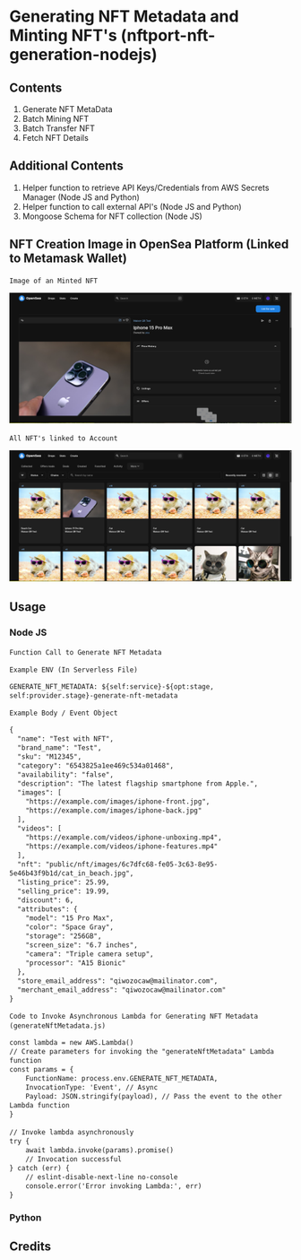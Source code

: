 # Generating NFT Metadata and Minting NFT's (nftport-nft-generation-nodejs)

## Contents ##
1. Generate NFT MetaData
2. Batch Mining NFT
3. Batch Transfer NFT
4. Fetch NFT Details

## Additional Contents ##
1. Helper function to retrieve API Keys/Credentials from AWS Secrets Manager (Node JS and Python)
2. Helper function to call external API's (Node JS and Python)
3. Mongoose Schema for NFT collection (Node JS)

## NFT Creation Image in OpenSea Platform (Linked to Metamask Wallet) ##
`Image of an Minted NFT`

![NFT Image of Iphone 15](/images/NFT-image.png)

`All NFT's linked to Account`

![All NFT's registered in account](/images/All-Nft-Images.png)
## Usage ##
### Node JS ###
`Function Call to Generate NFT Metadata`

`Example ENV (In Serverless File)`
```
GENERATE_NFT_METADATA: ${self:service}-${opt:stage, self:provider.stage}-generate-nft-metadata
```

`Example Body / Event Object`
```
{
  "name": "Test with NFT",
  "brand_name": "Test",
  "sku": "M12345",
  "category": "6543825a1ee469c534a01468",
  "availability": "false",
  "description": "The latest flagship smartphone from Apple.",
  "images": [
    "https://example.com/images/iphone-front.jpg",
    "https://example.com/images/iphone-back.jpg"
  ],
  "videos": [
    "https://example.com/videos/iphone-unboxing.mp4",
    "https://example.com/videos/iphone-features.mp4"
  ],
  "nft": "public/nft/images/6c7dfc68-fe05-3c63-8e95-5e46b43f9b1d/cat_in_beach.jpg",
  "listing_price": 25.99,
  "selling_price": 19.99,
  "discount": 6,
  "attributes": {
    "model": "15 Pro Max",
    "color": "Space Gray",
    "storage": "256GB",
    "screen_size": "6.7 inches",
    "camera": "Triple camera setup",
    "processor": "A15 Bionic"
  },
  "store_email_address": "qiwozocaw@mailinator.com",
  "merchant_email_address": "qiwozocaw@mailinator.com"
}
```

`Code to Invoke Asynchronous Lambda for Generating NFT Metadata (generateNftMetadata.js)`
```
const lambda = new AWS.Lambda()
// Create parameters for invoking the "generateNftMetadata" Lambda function
const params = {
    FunctionName: process.env.GENERATE_NFT_METADATA,
    InvocationType: 'Event', // Async
    Payload: JSON.stringify(payload), // Pass the event to the other Lambda function
}

// Invoke lambda asynchronously
try {
    await lambda.invoke(params).promise()
    // Invocation successful
} catch (err) {
    // eslint-disable-next-line no-console
    console.error('Error invoking Lambda:', err)
}
```

### Python ###


## Credits ##
